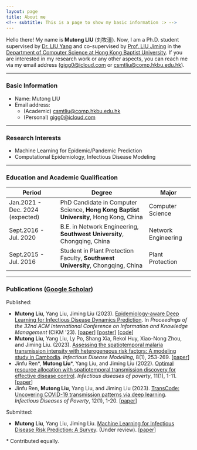 ```yaml
---
layout: page
title: About me
<!-- subtitle: This is a page to show my basic information :> -->
---
```


Hello there! My name is **Mutong LIU** (刘牧潼). Now, I am a Ph.D. student supervised by [Dr. LIU Yang](https://www.comp.hkbu.edu.hk/v1/?page=profile&id=csygliu) and co-supervised by [Prof. LIU Jiming](https://www.comp.hkbu.edu.hk/v1/?page=profile&id=jiming) in the [Department of Computer Science at Hong Kong Baptist University](https://www.comp.hkbu.edu.hk/v1/). If you are interested in my research work or any other aspects, you can reach me via my email address (<a href="mailto:gigg0@icloud.com">gigg0@icloud.com</a> or  <a href="mailto:csmtliu@comp.hkbu.edu.hk">csmtliu@comp.hkbu.edu.hk</a>).

------



### Basic Information

- Name: Mutong LIU
- Email address:
  - (Academic) <a href="mailto:csmtliu@comp.hkbu.edu.hk">csmtliu@comp.hkbu.edu.hk</a>
  - (Personal) <a href="mailto:gigg0@icloud.com">gigg0@icloud.com</a>

------



### Research Interests

- Machine Learning for Epidemic/Pandemic Prediction
- Computational Epidemiology, Infectious Disease Modeling

------



### Education and Academic Qualification

| Period                          | Degree                                                       | Major               |
| ------------------------------- | ------------------------------------------------------------ | ------------------- |
| Jan.2021 - Dec. 2024 (expected) | PhD Candidate in Computer Science, **Hong Kong Baptist University**, Hong Kong, China | Computer Science    |
| Sept.2016 - Jul. 2020           | B.E. in Network Engineering, **Southwest University**, Chongqing, China | Network Engineering |
| Sept.2015 - Jul. 2016           | Student in Plant Protection Faculty, **Southwest University**, Chongqing, China | Plant Protection    |

------



### Publications ([Google Scholar](https://scholar.google.com/citations?user=erU2odMAAAAJ&hl=en))

Published:

- **Mutong Liu**, Yang Liu, Jiming Liu (2023).  [Epidemiology-aware Deep Learning for Infectious Disease Dynamics Prediction](https://dl.acm.org/doi/10.1145/3583780.3615139). In *Proceedings of the 32nd ACM International Conference on Information and Knowledge Management* (CIKM '23). [[paper](./papers/2023-Epidemiology-CIKM-Short.pdf)]&nbsp;[[poster](./posters/2023-Epidemiology-CIKM-Short-poster.pdf)]&nbsp;[[code](https://github.com/gigg1/CIKM2023EpiDL)]
- **Mutong Liu**, Yang Liu, Ly Po, Shang Xia, Rekol Huy, Xiao-Nong Zhou, and Jiming Liu. (2023). [Assessing the spatiotemporal malaria transmission intensity with heterogeneous risk factors: A modeling study in Cambodia](https://www.sciencedirect.com/science/article/pii/S2468042723000064). *Infectious Disease Modelling*, 8(1), 253-269. [[paper](./papers/2023-Assessing-IDM.pdf)]
- Jinfu Ren\*, **Mutong Liu**\*, Yang Liu, and Jiming Liu (2022). [Optimal resource allocation with spatiotemporal transmission discovery for effective disease control](https://pubmed.ncbi.nlm.nih.gov/35331329/). *Infectious diseases of poverty*, 11(1), 1-11. [[paper](./papers/2022-Optimal-IDP.pdf)]
- Jinfu Ren, **Mutong Liu**, Yang Liu, and Jiming Liu (2023). [TransCode: Uncovering COVID-19 transmission patterns via deep learning](https://idpjournal.biomedcentral.com/articles/10.1186/s40249-023-01052-9). *Infectious Diseases of Poverty*, 12(1), 1-20. [[paper](./papers/2023-TransCode-IDP.pdf)]

Submitted:

- **Mutong Liu**, Yang Liu, Jiming Liu. [Machine Learning for Infectious Disease Risk Prediction: A Survey](https://arxiv.org/abs/2308.03037). (Under review). [[paper](./papers/2023-Machine-Archive.pdf)]

\* Contributed equally.